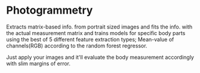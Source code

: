 # Photogrammetry

Extracts matrix-based info. from portrait sized images and fits the info. with the actual measurement matrix and trains models for specific body
parts using the best of 5 different feature extraction types; Mean-value of channels(RGB) according to the random forest regressor.


Just apply your images and it'll evaluate the body measurement accordingly with slim margins of error.

